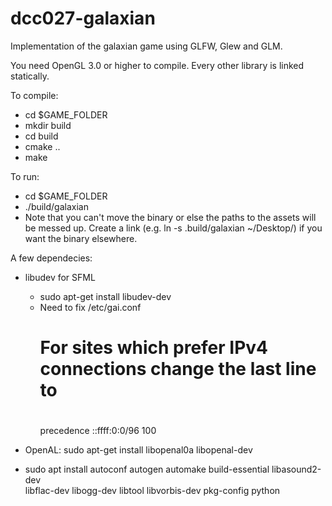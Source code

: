 # dcc027-galaxian
Implementation of the galaxian game using GLFW, Glew and GLM.

You need OpenGL 3.0 or higher to compile. Every other library is linked
statically.

To compile:

  * cd $GAME\_FOLDER
  * mkdir build
  * cd build
  * cmake ..
  * make

To run:
  * cd $GAME\_FOLDER
  * ./build/galaxian
  * Note that you can't move the binary or else the paths to the assets will be
  messed up. Create a link (e.g. ln -s .build/galaxian ~/Desktop/) if you want
  the binary elsewhere.

A few dependecies:
  * libudev for SFML
    * sudo apt-get install libudev-dev
    * Need to fix /etc/gai.conf
      #
      #    For sites which prefer IPv4 connections change the last line to
      #
      precedence ::ffff:0:0/96 100


  * OpenAL: sudo apt-get install libopenal0a libopenal-dev

  * sudo apt install autoconf autogen automake build-essential libasound2-dev \
      libflac-dev libogg-dev libtool libvorbis-dev pkg-config python
